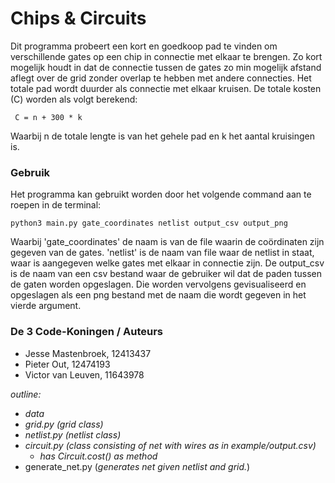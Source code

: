 # Chips & Circuits
Dit programma probeert een kort en goedkoop pad te vinden om verschillende gates op een chip in connectie met elkaar te brengen. Zo kort mogelijk houdt in dat de connectie tussen de gates zo min mogelijk afstand aflegt over de grid zonder overlap te hebben met andere connecties. Het totale pad wordt duurder als connectie met elkaar kruisen. 
De totale kosten (C) worden als volgt berekend:
```
 C = n + 300 * k
```
Waarbij n de totale lengte is van het gehele pad en k het aantal kruisingen is. 

### Gebruik
Het programma kan gebruikt worden door het volgende command aan te roepen in de terminal:
```  
python3 main.py gate_coordinates netlist output_csv output_png
```
Waarbij 'gate_coordinates' de naam is van de file waarin de coördinaten zijn gegeven van de gates. 'netlist' is de naam van file waar de netlist in staat, waar is aangegeven welke gates met elkaar in connectie zijn. De output_csv is de naam van een csv bestand waar de gebruiker wil dat de paden tussen de gaten worden opgeslagen. Die worden vervolgens gevisualiseerd en opgeslagen als een png bestand met de naam die wordt gegeven in het vierde argument. 

### De 3 Code-Koningen / Auteurs
- Jesse Mastenbroek, 12413437
- Pieter Out, 12474193
- Victor van Leuven, 11643978


*outline:*
- _data_
- _grid.py (grid class)_
- _netlist.py (netlist class)_
- _circuit.py (class consisting of net with wires as in example/output.csv)_
    - _has Circuit.cost() as method_
- generate_net.py (_generates net given netlist and grid._)